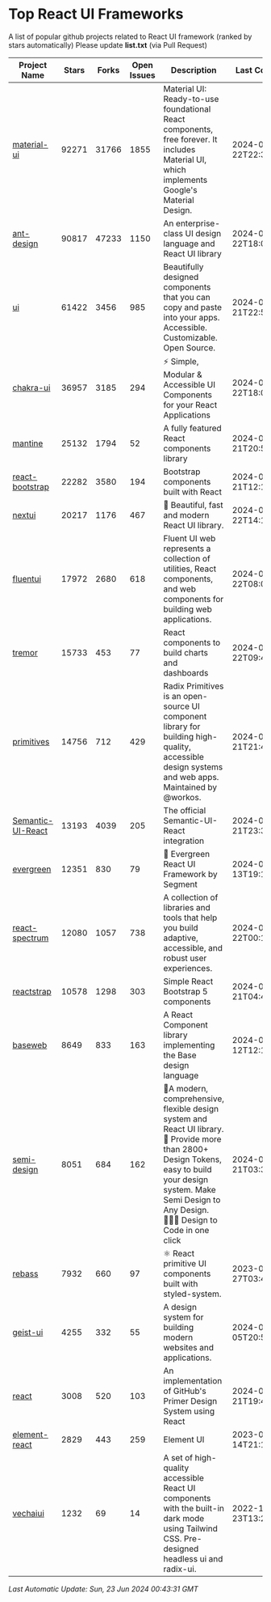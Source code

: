 # Top React UI Frameworks

A list of popular github projects related to React UI framework (ranked by stars automatically)
Please update **list.txt** (via Pull Request)

| Project Name | Stars | Forks | Open Issues | Description | Last Commit |
| ------------ | ----- | ----- | ----------- | ----------- | ----------- |
| [material-ui](https://github.com/mui/material-ui) |92271|31766|1855|Material UI: Ready-to-use foundational React components, free forever. It includes Material UI, which implements Google&#39;s Material Design.|2024-06-22T22:33:53Z|
| [ant-design](https://github.com/ant-design/ant-design) |90817|47233|1150|An enterprise-class UI design language and React UI library|2024-06-22T18:02:00Z|
| [ui](https://github.com/shadcn-ui/ui) |61422|3456|985|Beautifully designed components that you can copy and paste into your apps. Accessible. Customizable. Open Source.|2024-06-21T22:59:14Z|
| [chakra-ui](https://github.com/chakra-ui/chakra-ui) |36957|3185|294|⚡️ Simple, Modular &amp; Accessible UI Components for your React Applications|2024-06-22T18:02:24Z|
| [mantine](https://github.com/mantinedev/mantine) |25132|1794|52|A fully featured React components library|2024-06-21T20:55:54Z|
| [react-bootstrap](https://github.com/react-bootstrap/react-bootstrap) |22282|3580|194|Bootstrap components built with React|2024-06-21T12:12:59Z|
| [nextui](https://github.com/nextui-org/nextui) |20217|1176|467|🚀   Beautiful, fast and modern React UI library.|2024-06-22T14:18:00Z|
| [fluentui](https://github.com/microsoft/fluentui) |17972|2680|618|Fluent UI web represents a collection of utilities, React components, and web components for building web applications.|2024-06-22T08:02:02Z|
| [tremor](https://github.com/tremorlabs/tremor) |15733|453|77|React components to build charts and dashboards|2024-06-22T09:40:54Z|
| [primitives](https://github.com/radix-ui/primitives) |14756|712|429|Radix Primitives is an open-source UI component library for building high-quality, accessible design systems and web apps. Maintained by @workos.|2024-06-21T21:43:18Z|
| [Semantic-UI-React](https://github.com/Semantic-Org/Semantic-UI-React) |13193|4039|205|The official Semantic-UI-React integration|2024-05-21T23:36:27Z|
| [evergreen](https://github.com/segmentio/evergreen) |12351|830|79|🌲 Evergreen React UI Framework by Segment|2024-02-13T19:17:40Z|
| [react-spectrum](https://github.com/adobe/react-spectrum) |12080|1057|738|A collection of libraries and tools that help you build adaptive, accessible, and robust user experiences.|2024-06-22T00:17:37Z|
| [reactstrap](https://github.com/reactstrap/reactstrap) |10578|1298|303|Simple React Bootstrap 5 components|2024-05-21T04:48:21Z|
| [baseweb](https://github.com/uber/baseweb) |8649|833|163|A React Component library implementing the Base design language|2024-04-12T12:16:17Z|
| [semi-design](https://github.com/DouyinFE/semi-design) |8051|684|162|🚀A modern, comprehensive, flexible design system and React UI library. 🎨 Provide more than 2800+ Design Tokens, easy to build your design system. Make Semi Design to Any Design.  🧑🏻‍💻 Design to Code in one click |2024-06-21T03:38:19Z|
| [rebass](https://github.com/rebassjs/rebass) |7932|660|97|:atom_symbol: React primitive UI components built with styled-system.|2023-07-27T03:42:53Z|
| [geist-ui](https://github.com/geist-org/geist-ui) |4255|332|55|A design system for building modern websites and applications.|2024-06-05T20:52:35Z|
| [react](https://github.com/primer/react) |3008|520|103|An implementation of GitHub&#39;s Primer Design System using React|2024-06-21T19:45:41Z|
| [element-react](https://github.com/ElemeFE/element-react) |2829|443|259|Element UI|2023-01-14T21:13:08Z|
| [vechaiui](https://github.com/vechai/vechaiui) |1232|69|14|A set of high-quality accessible React UI components with the built-in dark mode using Tailwind CSS. Pre-designed headless ui and radix-ui.|2022-12-23T13:29:41Z|

*Last Automatic Update: Sun, 23 Jun 2024 00:43:31 GMT*